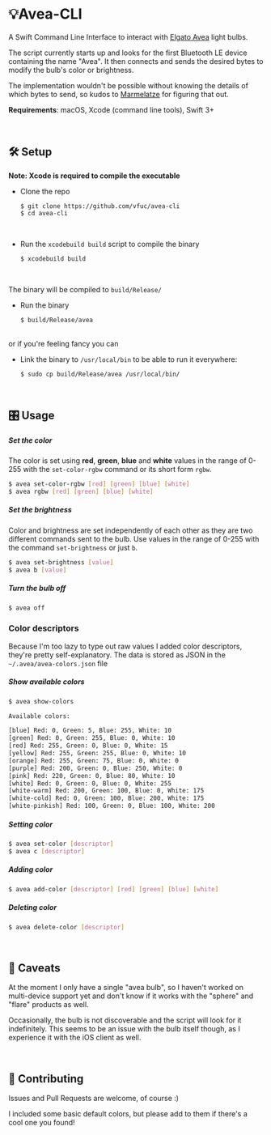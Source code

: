 # 💡Avea-CLI

A Swift Command Line Interface to interact with [Elgato Avea](https://www.elgato.com/en/smart/avea) light bulbs.

The script currently starts up and looks for the first Bluetooth LE device containing the name "Avea". It then connects and sends the desired bytes to modify the bulb's color or brightness.

The implementation wouldn't be possible without knowing the details of which bytes to send, so kudos to [Marmelatze](https://github.com/Marmelatze/avea_node) for figuring that out.

**Requirements**: macOS, Xcode (command line tools), Swift 3+

<br>

## 🛠 Setup
**Note: Xcode is required to compile the executable**

- Clone the repo

	`$ git clone https://github.com/vfuc/avea-cli`
	<br>
	`$ cd avea-cli`

<br>

- Run the `xcodebuild build` script to compile the binary

	`$ xcodebuild build`

<br>

The binary will be compiled to `build/Release/`
- Run the binary

	`$ build/Release/avea`

<br>
or if you're feeling fancy you can 

- Link the binary to `/usr/local/bin` to be able to run it everywhere: 

	`$ sudo cp build/Release/avea /usr/local/bin/`

<br>

## 🎛 Usage

##### Set the color
The color is set using **red**, **green**, **blue** and **white** values in the range of 0-255 with the `set-color-rgbw` command or its short form `rgbw`. 
 
```sh
$ avea set-color-rgbw [red] [green] [blue] [white]
$ avea rgbw [red] [green] [blue] [white]
```

##### Set the brightness
Color and brightness are set independently of each other as they are two different commands sent to the bulb. Use values in the range of 0-255 with the command `set-brightness` or just `b`.

```sh
$ avea set-brightness [value]
$ avea b [value]
```

##### Turn the bulb off
```sh
$ avea off
```

### Color descriptors
Because I'm too lazy to type out raw values I added color descriptors, they're pretty self-explanatory.
The data is stored as JSON in the `~/.avea/avea-colors.json` file
##### Show available colors
```sh
$ avea show-colors

Available colors: 

[blue] Red: 0, Green: 5, Blue: 255, White: 10
[green] Red: 0, Green: 255, Blue: 0, White: 10
[red] Red: 255, Green: 0, Blue: 0, White: 15
[yellow] Red: 255, Green: 255, Blue: 0, White: 10
[orange] Red: 255, Green: 75, Blue: 0, White: 0
[purple] Red: 200, Green: 0, Blue: 250, White: 0
[pink] Red: 220, Green: 0, Blue: 80, White: 10
[white] Red: 0, Green: 0, Blue: 0, White: 255
[white-warm] Red: 200, Green: 100, Blue: 0, White: 175
[white-cold] Red: 0, Green: 100, Blue: 200, White: 175
[white-pinkish] Red: 100, Green: 0, Blue: 100, White: 200
```

##### Setting color
```sh
$ avea set-color [descriptor]
$ avea c [descriptor]
```

##### Adding color
```sh
$ avea add-color [descriptor] [red] [green] [blue] [white]
```

##### Deleting color
```sh
$ avea delete-color [descriptor]
```
<br>

## 🤔 Caveats
At the moment I only have a single "avea bulb", so I haven't worked on multi-device support yet and don't know if it works with the "sphere" and "flare" products as well.

Occasionally, the bulb is not discoverable and the script will look for it indefinitely. This seems to be an issue with the bulb itself though, as I experience it with the iOS client as well. 

<br>

## 🙋 Contributing
Issues and Pull Requests are welcome, of course :)

I included some basic default colors, but please add to them if there's a cool one you found!
